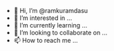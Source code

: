 - 👋 Hi, I’m @ramkuramdasu
- 👀 I’m interested in ...
- 🌱 I’m currently learning ...
- 💞️ I’m looking to collaborate on ...
- 📫 How to reach me ...

<!---
ramkuramdasu/ramkuramdasu is a ✨ special ✨ repository because its `README.md` (this file) appears on your GitHub profile.
You can click the Preview link to take a look at your changes.
--->
